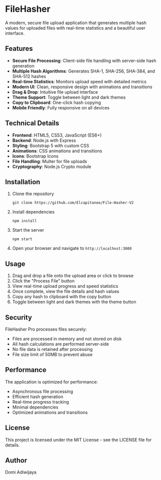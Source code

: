 # FileHasher

A modern, secure file upload application that generates multiple hash values for uploaded files with real-time statistics and a beautiful user interface.

## Features

- **Secure File Processing**: Client-side file handling with server-side hash generation
- **Multiple Hash Algorithms**: Generates SHA-1, SHA-256, SHA-384, and SHA-512 hashes
- **Real-time Statistics**: Monitors upload speed with detailed metrics
- **Modern UI**: Clean, responsive design with animations and transitions
- **Drag & Drop**: Intuitive file upload interface
- **Theme Support**: Toggle between light and dark themes
- **Copy to Clipboard**: One-click hash copying
- **Mobile Friendly**: Fully responsive on all devices

## Technical Details

- **Frontend**: HTML5, CSS3, JavaScript (ES6+)
- **Backend**: Node.js with Express
- **Styling**: Bootstrap 5 with custom CSS
- **Animations**: CSS animations and transitions
- **Icons**: Bootstrap Icons
- **File Handling**: Multer for file uploads
- **Cryptography**: Node.js Crypto module

## Installation

1. Clone the repository
   ```
   git clone https://github.com/Elcapitanoe/File-Hasher-V2
   ```

2. Install dependencies
   ```
   npm install
   ```

3. Start the server
   ```
   npm start
   ```

4. Open your browser and navigate to `http://localhost:3000`

## Usage

1. Drag and drop a file onto the upload area or click to browse
2. Click the "Process File" button
3. View real-time upload progress and speed statistics
4. Once complete, view the file details and hash values
5. Copy any hash to clipboard with the copy button
6. Toggle between light and dark themes with the theme button

## Security

FileHasher Pro processes files securely:

- Files are processed in memory and not stored on disk
- All hash calculations are performed server-side
- No file data is retained after processing
- File size limit of 50MB to prevent abuse

## Performance

The application is optimized for performance:

- Asynchronous file processing
- Efficient hash generation
- Real-time progress tracking
- Minimal dependencies
- Optimized animations and transitions

## License

This project is licensed under the MIT License - see the LICENSE file for details.

## Author

Domi Adiwijaya

